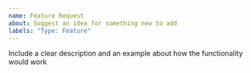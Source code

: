 ```yaml
---
name: Feature Request
about: Suggest an idea for something new to add
labels: "Type: Feature"
---
```

Include a clear description and an example about how the functionality would work
